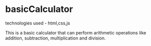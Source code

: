 # basicCalculator
technologies used - html,css,js

This is a basic calculator that can perform arithmetic operations like addition, subtraction, multiplication and division.
